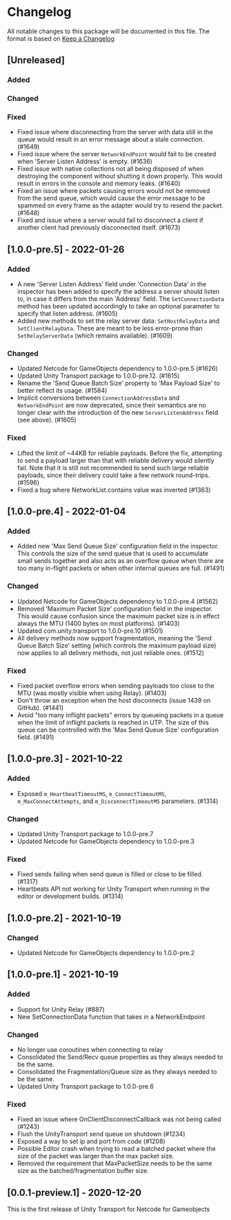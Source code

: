 # Changelog

All notable changes to this package will be documented in this file. The format is based on [Keep a Changelog](http://keepachangelog.com/en/1.0.0/)

## [Unreleased]

### Added

### Changed

### Fixed

- Fixed issue where disconnecting from the server with data still in the queue would result in an error message about a stale connection. (#1649)
- Fixed issue where the server `NetworkEndPoint` would fail to be created when 'Server Listen Address' is empty. (#1636)
- Fixed issue with native collections not all being disposed of when destroying the component without shutting it down properly. This would result in errors in the console and memory leaks. (#1640)
- Fixed an issue where packets causing errors would not be removed from the send queue, which would cause the error message to be spammed on every frame as the adapter would try to resend the packet. (#1648)
- Fixed and issue where a server would fail to disconnect a client if another client had previously disconnected itself. (#1673)

## [1.0.0-pre.5] - 2022-01-26

### Added

- A new 'Server Listen Address' field under 'Connection Data' in the inspector has been added to specify the address a server should listen to, in case it differs from the main 'Address' field. The `SetConnectionData` method has been updated accordingly to take an optional parameter to specify that listen address. (#1605)
- Added new methods to set the relay server data: `SetHostRelayData` and `SetClientRelayData`. These are meant to be less error-prone than `SetRelayServerData` (which remains available). (#1609)

### Changed

- Updated Netcode for GameObjects dependency to 1.0.0-pre.5 (#1626)
- Updated Unity Transport package to 1.0.0-pre.12. (#1615)
- Rename the 'Send Queue Batch Size' property to 'Max Payload Size' to better reflect its usage. (#1584)
- Implicit conversions between `ConnectionAddressData` and `NetworkEndPoint` are now deprecated, since their semantics are no longer clear with the introduction of the new `ServerListenAddress` field (see above). (#1605)

### Fixed

- Lifted the limit of ~44KB for reliable payloads. Before the fix, attempting to send a payload larger than that with reliable delivery would silently fail. Note that it is still not recommended to send such large reliable payloads, since their delivery could take a few network round-trips. (#1596)
- Fixed a bug where NetworkList.contains value was inverted (#1363)

## [1.0.0-pre.4] - 2022-01-04

### Added

- Added new 'Max Send Queue Size' configuration field in the inspector. This controls the size of the send queue that is used to accumulate small sends together and also acts as an overflow queue when there are too many in-flight packets or when other internal queues are full. (#1491)

### Changed

- Updated Netcode for GameObjects dependency to 1.0.0-pre.4 (#1562)
- Removed 'Maximum Packet Size' configuration field in the inspector. This would cause confusion since the maximum packet size is in effect always the MTU (1400 bytes on most platforms). (#1403)
- Updated com.unity.transport to 1.0.0-pre.10 (#1501)
- All delivery methods now support fragmentation, meaning the 'Send Queue Batch Size' setting (which controls the maximum payload size) now applies to all delivery methods, not just reliable ones. (#1512)

### Fixed

- Fixed packet overflow errors when sending payloads too close to the MTU (was mostly visible when using Relay). (#1403)
- Don't throw an exception when the host disconnects (issue 1439 on GitHub). (#1441)
- Avoid "too many inflight packets" errors by queueing packets in a queue when the limit of inflight packets is reached in UTP. The size of this queue can be controlled with the 'Max Send Queue Size' configuration field. (#1491)

## [1.0.0-pre.3] - 2021-10-22

### Added 

- Exposed `m_HeartbeatTimeoutMS`, `m_ConnectTimeoutMS`, `m_MaxConnectAttempts`, and `m_DisconnectTimeoutMS` parameters. (#1314)

### Changed

- Updated Unity Transport package to 1.0.0-pre.7
- Updated Netcode for GameObjects dependency to 1.0.0-pre.3

### Fixed

- Fixed sends failing when send queue is filled or close to be filled. (#1317)
- Heartbeats API not working for Unity Transport when running in the editor or development builds. (#1314)

## [1.0.0-pre.2] - 2021-10-19

### Changed

- Updated Netcode for GameObjects dependency to 1.0.0-pre.2

## [1.0.0-pre.1] - 2021-10-19

### Added

- Support for Unity Relay (#887)
- New SetConnectionData function that takes in a NetworkEndpoint

### Changed 

- No longer use coroutines when connecting to relay
- Consolidated the Send/Recv queue properties as they always needed to be the same.
- Consolidated the Fragmentation/Queue size as they always needed to be the same.
- Updated Unity Transport package to 1.0.0-pre.6

### Fixed

- Fixed an issue where OnClientDisconnectCallback was not being called (#1243)
- Flush the UnityTransport send queue on shutdown (#1234)
- Exposed a way to set ip and port from code (#1208)
- Possible Editor crash when trying to read a batched packet where the size of the packet was larger than the max packet size.
- Removed the requirement that MaxPacketSize needs to be the same size as the batched/fragmentation buffer size.

## [0.0.1-preview.1] - 2020-12-20
This is the first release of Unity Transport for Netcode for Gameobjects
